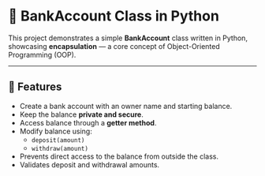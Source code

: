 # 🏦 BankAccount Class in Python

This project demonstrates a simple **BankAccount** class written in Python, showcasing **encapsulation** — a core concept of Object-Oriented Programming (OOP).

---

## 📌 Features

- Create a bank account with an owner name and starting balance.
- Keep the balance **private and secure**.
- Access balance through a **getter method**.
- Modify balance using:
  - `deposit(amount)`
  - `withdraw(amount)`
- Prevents direct access to the balance from outside the class.
- Validates deposit and withdrawal amounts.
